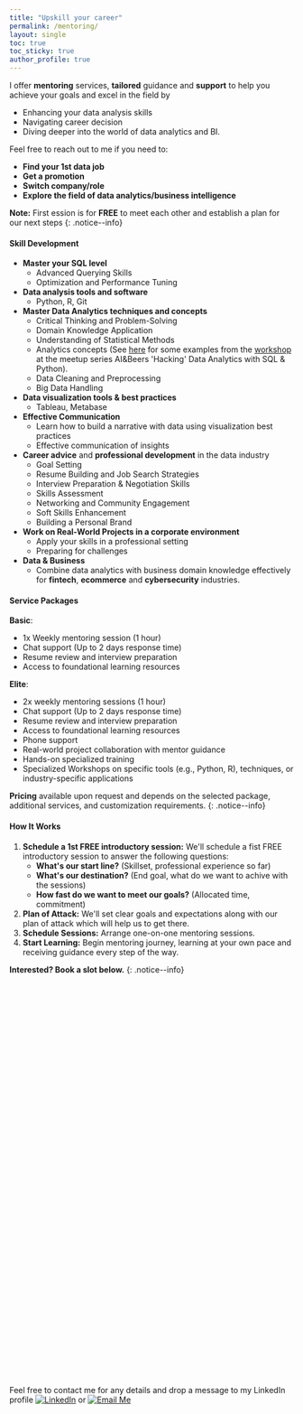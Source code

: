 ```yaml
---
title: "Upskill your career"
permalink: /mentoring/
layout: single
toc: true
toc_sticky: true
author_profile: true
---
```


I offer **mentoring** services, **tailored** guidance and **support** to help you achieve your goals and excel in the field by 
* Enhancing your data analysis skills
* Navigating career decision
* Diving deeper into the world of data analytics and BI. 

Feel free to reach out to me if you need to:
* **Find your 1st data job**
* **Get a promotion**
* **Switch company/role**
* **Explore the field of data analytics/business intelligence**

**Note:** First ession is for **FREE** to meet each other and establish a plan for our next steps
{: .notice--info}

#### **Skill Development**
- **Master your SQL level**
   * Advanced Querying Skills
   * Optimization and Performance Tuning
- **Data analysis tools and software**
   * Python, R, Git
- **Master Data Analytics techniques and concepts**
   * Critical Thinking and Problem-Solving
   * Domain Knowledge Application
   * Understanding of Statistical Methods
   * Analytics concepts (See [here](https://github.com/angeanto/ai_and_beers_hacking_data_and_analytics/blob/main/Hacking_Data_Analytics_with_SQL_%26_Python.ipynb) for some examples from the [workshop](https://www.meetup.com/ai-and-beers/events/297355998/) at the meetup series AI&Beers 'Hacking' Data Analytics with SQL & Python).
   * Data Cleaning and Preprocessing
   * Big Data Handling
- **Data visualization tools & best practices**
   * Tableau, Metabase
- **Effective Communication**
   * Learn how to build a narrative with data using visualization best practices
   * Effective communication of insights
- **Career advice** and **professional development** in the data industry
   * Goal Setting
   * Resume Building and Job Search Strategies
   * Interview Preparation & Negotiation Skills
   * Skills Assessment
   * Networking and Community Engagement
   * Soft Skills Enhancement
   * Building a Personal Brand
- **Work on Real-World Projects in a corporate environment**
   * Apply your skills in a professional setting
   * Preparing for challenges
- **Data & Business**
   * Combine data analytics with business domain knowledge effectively for **fintech**, **ecommerce** and **cybersecurity** industries.

#### **Service Packages**

**Basic**:
- 1x Weekly mentoring session (1 hour)
- Chat support (Up to 2 days response time)
- Resume review and interview preparation
- Access to foundational learning resources

**Elite**:
- 2x weekly mentoring sessions (1 hour)
- Chat support (Up to 2 days response time)
- Resume review and interview preparation
- Access to foundational learning resources
- Phone support
- Real-world project collaboration with mentor guidance
- Hands-on specialized training
- Specialized Workshops on specific tools (e.g., Python, R), techniques, or industry-specific applications

**Pricing** available upon request and depends on the selected package, additional services, and customization requirements.
{: .notice--info}

#### **How It Works**

1. **Schedule a 1st FREE introductory session:** We'll schedule a fist FREE introductory session to answer the following questions: 
   * **What's our start line?** (Skillset, professional experience so far)
   * **What's our destination?** (End goal, what do we want to achive with the sessions)
   * **How fast do we want to meet our goals?** (Allocated time, commitment)
2. **Plan of Attack:** We'll set clear goals and expectations along with our plan of attack which will help us to get there.
3. **Schedule Sessions:** Arrange one-on-one mentoring sessions.
4. **Start Learning:** Begin mentoring journey, learning at your own pace and receiving guidance every step of the way.

**Interested? Book a slot below.**
{: .notice--info}

<!-- Calendly inline widget begin -->
<div class="calendly-inline-widget" data-url="https://calendly.com/antonisangelakis" style="min-width:320px;height:700px;"></div>
<script type="text/javascript" src="https://assets.calendly.com/assets/external/widget.js" async></script>
<!-- Calendly inline widget end -->

<!-- Calendly badge widget begin -->
<link href="https://assets.calendly.com/assets/external/widget.css" rel="stylesheet">
<script src="https://assets.calendly.com/assets/external/widget.js" type="text/javascript" async></script>
<script type="text/javascript">window.onload = function() { Calendly.initBadgeWidget({ url: 'https://calendly.com/antonisangelakis', text: 'Getting started with a FREE 45min session 🚀', color: '#0069ff', textColor: '#ffffff', branding: true }); }</script>
<!-- Calendly badge widget end -->

Feel free to contact me for any details and drop a message to my LinkedIn profile [![LinkedIn](https://img.shields.io/badge/LinkedIn-Profile-blue?style=for-the-badge&logo=linkedin)](https://www.linkedin.com/in/antonios-angelakis-249899101/) or [![Email Me](https://img.shields.io/badge/Email%20Me-Contact%20Now-red?style=for-the-badge&logo=gmail)](mailto:antonisagg@outlook.com)